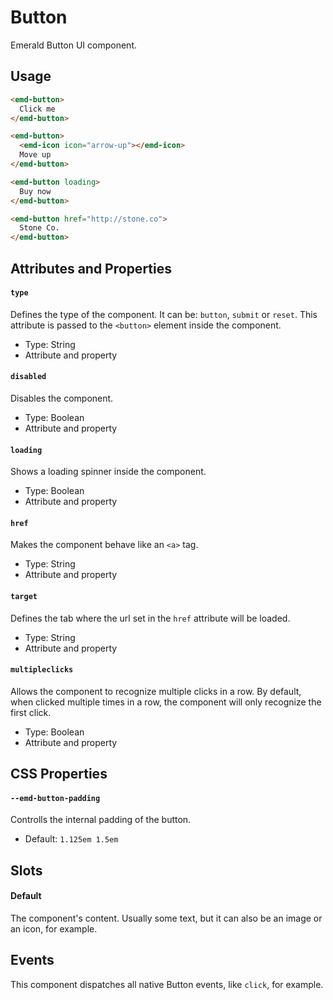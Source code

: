 # Button

Emerald Button UI component.

## Usage

```html
<emd-button>
  Click me
</emd-button>

<emd-button>
  <emd-icon icon="arrow-up"></emd-icon>
  Move up
</emd-button>

<emd-button loading>
  Buy now
</emd-button>

<emd-button href="http://stone.co">
  Stone Co.
</emd-button>
```

## Attributes and Properties

#### `type`

Defines the type of the component. It can be: `button`, `submit` or `reset`. This attribute is passed to the `<button>` element inside the component.

- Type: String
- Attribute and property

#### `disabled`

Disables the component.

- Type: Boolean
- Attribute and property

#### `loading`

Shows a loading spinner inside the component.

- Type: Boolean
- Attribute and property

#### `href`

Makes the component behave like an `<a>` tag.

- Type: String
- Attribute and property

#### `target`

Defines the tab where the url set in the `href` attribute will be loaded.

- Type: String
- Attribute and property

#### `multipleclicks`

Allows the component to recognize multiple clicks in a row. By default, when clicked multiple times in a row, the component will only recognize the first click.

- Type: Boolean
- Attribute and property

## CSS Properties

#### `--emd-button-padding`

Controlls the internal padding of the button.

- Default: `1.125em 1.5em`

## Slots

#### Default

The component's content. Usually some text, but it can also be an image or an icon, for example.

## Events

This component dispatches all native Button events, like `click`, for example.
